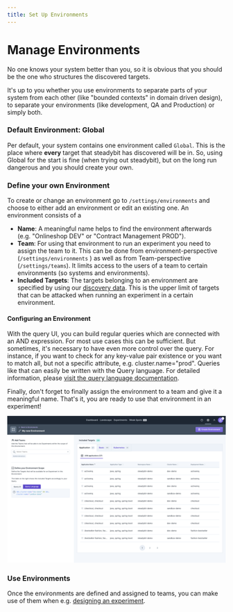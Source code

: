 ```yaml
---
title: Set Up Environments
---
```


# Manage Environments

No one knows your system better than you, so it is obvious that you should be the one who structures the discovered targets.

It's up to you whether you use environments to separate parts of your system from each other (like "bounded contexts" in domain driven design), to separate your environments (like development, QA and Production) or simply both.

### Default Environment: Global

Per default, your system contains one environment called `Global`. This is the place where **every** target that steadybit has discovered will be in. So, using Global for the start is fine (when trying out steadybit), but on the long run dangerous and you should create your own.

### Define your own Environment

To create or change an environment go to `/settings/environments` and choose to either add an environment or edit an existing one. An environment consists of a

- **Name**: A meaningful name helps to find the environment afterwards (e.g. "Onlineshop DEV" or "Contract Management PROD").
- **Team**: For using that environment to run an experiment you need to assign the team to it. This can be done from environment-perspective (`/settings/environments` ) as well as from Team-perspective (`/settings/teams`). It limits access to the users of a team to certain environments (so systems and environments).
- **Included Targets**: The targets belonging to an environment are specified by using our [discovery data](../../use-steadybit/discovery/). This is the upper limit of targets that can be attacked when running an experiment in a certain environment.

#### Configuring an Environment

With the query UI, you can build regular queries which are connected with an AND expression. For most use cases this can be sufficient. But sometimes, it's necessary to have even more control over the query. For instance, if you want to check for any key-value pair existence or you want to match all, but not a specific attribute, e.g. cluster.name="prod". Queries like that can easily be written with the Query language. For detailed information, please [visit the query language documentation](../../use-steadybit/query-language.md).

Finally, don't forget to finally assign the environment to a team and give it a meaningful name. That's it, you are ready to use that environment in an experiment!

![Create a new environment](./new_environemtn.png)

### Use Environments

Once the environments are defined and assigned to teams, you can make use of them when e.g. [designing an experiment](../../use-steadybit/experiments/).

